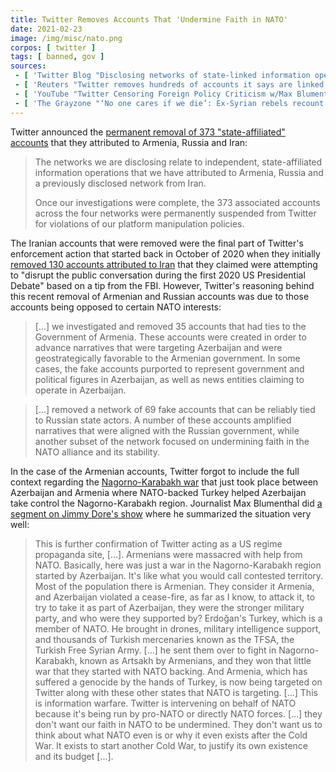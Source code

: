 ```yaml
---
title: Twitter Removes Accounts That 'Undermine Faith in NATO'
date: 2021-02-23
image: /img/misc/nato.png
corpos: [ twitter ]
tags: [ banned, gov ]
sources:
 - [ 'Twitter Blog "Disclosing networks of state-linked information operations" by Twitter Safety (23 Feb 2021)', 'archive.is/NdkNb' ]
 - [ 'Reuters "Twitter removes hundreds of accounts it says are linked to Iran, Russia, Armenia" by Foo Yun Chee (23 Feb 2021)', 'archive.is/eqR74' ]
 - [ 'YouTube "Twitter Censoring Foreign Policy Criticism w/Max Blumenthal" by Jimmy Dore (27 Feb 2021)', 'www.youtube.com/watch?v=yI4AuWlO9iA' ]
 - [ 'The Grayzone "‘No one cares if we die’: Ex-Syrian rebels recount Nagorno-Karabakh nightmare as ‘disposable force for Turkey’" by Lindsey Snell (26 Feb 2021)', 'archive.is/VcZOg' ]
---
```


Twitter announced the [permanent removal of 373 "state-affiliated"
accounts](https://archive.is/NdkNb#selection-589.87-593.10) that they
attributed to Armenia, Russia and Iran:

> The networks we are disclosing relate to independent, state-affiliated
> information operations that we have attributed to Armenia, Russia and a
> previously disclosed network from Iran.
>
> Once our investigations were complete, the 373 associated accounts across the
> four networks were permanently suspended from Twitter for violations of our
> platform manipulation policies.

The Iranian accounts that were removed were the final part of Twitter's
enforcement action that started back in October of 2020 when they initially
[removed 130 accounts attributed to
Iran](/e/twitter-removes-iranian-accounts-tip-from-fbi/) that they claimed were
attempting to "disrupt the public conversation during the first 2020 US
Presidential Debate" based on a tip from the FBI. However, Twitter's reasoning
behind this recent removal of Armenian and Russian accounts was due to those
accounts being opposed to certain NATO interests:

> [...] we investigated and removed 35 accounts that had ties to the Government of
> Armenia. These accounts were created in order to advance narratives that were
> targeting Azerbaijan and were geostrategically favorable to the Armenian
> government. In some cases, the fake accounts purported to represent
> government and political figures in Azerbaijan, as well as news entities
> claiming to operate in Azerbaijan.

> [...] removed a network of 69 fake accounts that can be reliably tied to
> Russian state actors. A number of these accounts amplified narratives that
> were aligned with the Russian government, while another subset of the network
> focused on undermining faith in the NATO alliance and its stability.

In the case of the Armenian accounts, Twitter forgot to include the full
context regarding the [Nagorno-Karabakh
war](https://archive.is/isBZK#selection-761.0-767.345) that just took place
between Azerbaijan and Armenia where NATO-backed Turkey helped Azerbaijan take
control the Nagorno-Karabakh region. Journalist Max Blumenthal did [a segment
on Jimmy Dore's show](https://youtu.be/yI4AuWlO9iA?t=158) where he summarized
the situation very well:

> This is further confirmation of Twitter acting as a US regime propaganda
> site, [...]. Armenians were massacred with help from NATO. Basically, here
> was just a war in the Nagorno-Karabakh region started by Azerbaijan. It's
> like what you would call contested territory. Most of the population there is
> Armenian.  They consider it Armenia, and Azerbaijan violated a cease-fire, as
> far as I know, to attack it, to try to take it as part of Azerbaijan, they
> were the stronger military party, and who were they supported by? Erdoğan's
> Turkey, which is a member of NATO. He brought in drones, military
> intelligence support, and thousands of Turkish mercenaries known as the TFSA,
> the Turkish Free Syrian Army. [...] he sent them over to fight in
> Nagorno-Karabakh, known as Artsakh by Armenians, and they won that little war
> that they started with NATO backing. And Armenia, which has suffered a
> genocide by the hands of Turkey, is now being targeted on Twitter along with
> these other states that NATO is targeting. [...] This is information warfare.
> Twitter is intervening on behalf of NATO because it's being run by pro-NATO
> or directly NATO forces.  [...] they don't want our faith in NATO to be
> undermined. They don't want us to think about what NATO even is or why it
> even exists after the Cold War. It exists to start another Cold War, to
> justify its own existence and its budget [...].
